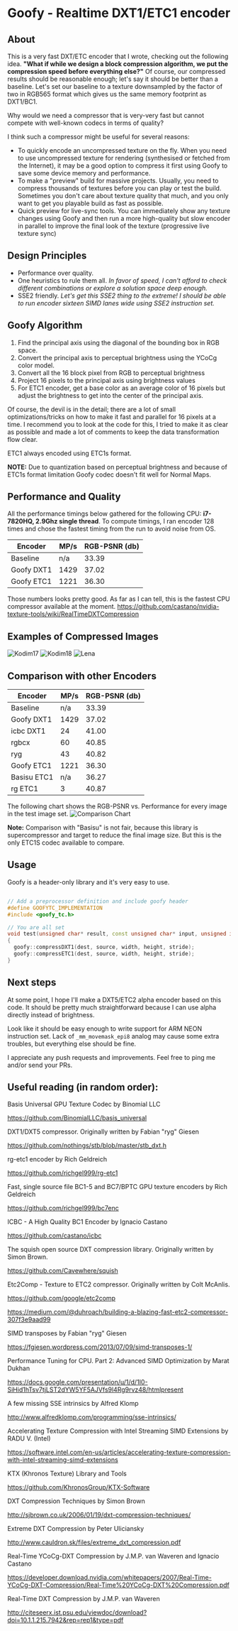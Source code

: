 # Goofy - Realtime DXT1/ETC1 encoder

## About

This is a very fast DXT/ETC encoder that I wrote, checking out the following idea. **"What if while we design a block compression algorithm, we put the compression speed before everything else?"**
Of course, our compressed results should be reasonable enough; let's say it should be better than a baseline.
Let's set our baseline to a texture downsampled by the factor of two in RGB565 format which gives us the same memory footprint as DXT1/BC1.

Why would we need a compressor that is very-very fast but cannot compete with well-known codecs in terms of quality?

I think such a compressor might be useful for several reasons:
- To quickly encode an uncompressed texture on the fly. When you need to use uncompressed texture for rendering (synthesised or fetched from the Internet), it may be a good option to compress it first using Goofy to save some device memory and performance.
- To make a "preview" build for massive projects. Usually, you need to compress thousands of textures before you can play or test the  build. Sometimes you don't care about texture quality that much, and you only want to get you playable build as fast as possible.
- Quick preview for live-sync tools. You can immediately show any texture changes using Goofy and then run a more high-quality but slow encoder in parallel to improve the final look of the texture (progressive live texture sync)

## Design Principles

- Performance over quality.
- One heuristics to rule them all. _In favor of speed, I can't afford to check different combinations or explore a solution space deep enough._
- SSE2 friendly. _Let's get this SSE2 thing to the extreme! I should be able to run encoder sixteen SIMD lanes wide using SSE2 instruction set._

## Goofy Algorithm

1. Find the principal axis using the diagonal of the bounding box in RGB space.
2. Convert the principal axis to perceptual brightness using the YCoCg color model.
3. Convert all the 16 block pixel from RGB to perceptual brightness
4. Project 16 pixels to the principal axis using brightness values
5. For ETC1 encoder, get a base color as an average color of 16 pixels but adjust the brightness to get into the center of the principal axis.

Of course, the devil is in the detail; there are a lot of small optimizations/tricks on how to make it fast
and parallel for 16 pixels at a time. I recommend you to look at the code for this, I tried to make it as
clear as possible and made a lot of comments to keep the data transformation flow clear.

ETC1 always encoded using ETC1s format.


**NOTE:** Due to quantization based on perceptual brightness and because of ETC1s format limitation Goofy codec doesn't fit well for Normal Maps.

## Performance and Quality

All the performance timings below gathered for the following CPU: **i7-7820HQ, 2.9Ghz single thread**.
To compute timings, I ran encoder 128 times and chose the fastest timing from the run to avoid noise from OS.

Encoder | MP/s | RGB-PSNR (db)
--- | --- | ---
Baseline | n/a | 33.39 
Goofy DXT1 | 1429 | 37.02
Goofy ETC1 | 1221 | 36.30

Those numbers looks pretty good. As far as I can tell, this is the fastest CPU compressor available at the moment.
https://github.com/castano/nvidia-texture-tools/wiki/RealTimeDXTCompression

## Examples of Compressed Images

![Kodim17](https://raw.githubusercontent.com/SergeyMakeev/goofy/master/Images/kodim17_sample.png)
![Kodim18](https://raw.githubusercontent.com/SergeyMakeev/goofy/master/Images/kodim18_sample.png)
![Lena](https://raw.githubusercontent.com/SergeyMakeev/goofy/master/Images/lena_sample.png)

## Comparison with other Encoders

Encoder | MP/s | RGB-PSNR (db)
--- | --- | ---
Baseline | n/a | 33.39 
Goofy DXT1 | 1429 | 37.02
icbc DXT1 | 24 | 41.00
rgbcx | 60 | 40.85
ryg | 43 | 40.82
Goofy ETC1 | 1221 | 36.30
Basisu ETC1 | n/a | 36.27
rg ETC1 | 3 | 40.87

The following chart shows the RGB-PSNR vs. Performance for every image in the test image set.
![Comparison Chart](https://raw.githubusercontent.com/SergeyMakeev/goofy/master/Images/comparison_chart.png)


**Note:** Comparison with "Basisu" is not fair, because this library is supercompressor and target to reduce the final image size. But this is the only ETC1S codec available to compare.

## Usage

Goofy is a header-only library and it's very easy to use.

```cpp

// Add a preprocessor definition and include goofy header
#define GOOFYTC_IMPLEMENTATION
#include <goofy_tc.h>

// You are all set
void test(unsigned char* result, const unsigned char* input, unsigned int width, unsigned int height, unsigned int stride)
{
  goofy::compressDXT1(dest, source, width, height, stride);
  goofy::compressETC1(dest, source, width, height, stride);
}

```

## Next steps

At some point, I hope I'll make a DXT5/ETC2 alpha encoder based on this code. It should be pretty much straightforward because I can use alpha directly instead of brightness.


Look like it should be easy enough to write support for ARM NEON instruction set. Lack of `_mm_movemask_epi8` analog may cause some extra troubles, but everything else should be fine.


I appreciate any push requests and improvements. Feel free to ping me and/or send your PRs.

## Useful reading (in random order):


Basis Universal GPU Texture Codec by Binomial LLC

https://github.com/BinomialLLC/basis_universal

DXT1/DXT5 compressor. Originally written by Fabian "ryg" Giesen

https://github.com/nothings/stb/blob/master/stb_dxt.h

rg-etc1 encoder by Rich Geldreich

https://github.com/richgel999/rg-etc1

Fast, single source file BC1-5 and BC7/BPTC GPU texture encoders by Rich Geldreich

https://github.com/richgel999/bc7enc

ICBC - A High Quality BC1 Encoder by Ignacio Castano

https://github.com/castano/icbc

The squish open source DXT compression library. Originally written by Simon Brown.

https://github.com/Cavewhere/squish

Etc2Comp - Texture to ETC2 compressor. Originally written by Colt McAnlis.

https://github.com/google/etc2comp

https://medium.com/@duhroach/building-a-blazing-fast-etc2-compressor-307f3e9aad99

SIMD transposes by Fabian "ryg" Giesen

https://fgiesen.wordpress.com/2013/07/09/simd-transposes-1/

Performance  Tuning for CPU. Part 2: Advanced SIMD Optimization by Marat Dukhan

https://docs.google.com/presentation/u/1/d/1I0-SiHid1hTsv7tjLST2dYW5YF5AJVfs9l4Rg9rvz48/htmlpresent

A few missing SSE intrinsics by Alfred Klomp

http://www.alfredklomp.com/programming/sse-intrinsics/

Accelerating Texture Compression with Intel Streaming SIMD Extensions by RADU V. (Intel)

https://software.intel.com/en-us/articles/accelerating-texture-compression-with-intel-streaming-simd-extensions

KTX (Khronos Texture) Library and Tools

https://github.com/KhronosGroup/KTX-Software

DXT Compression Techniques by Simon Brown

http://sjbrown.co.uk/2006/01/19/dxt-compression-techniques/

Extreme DXT Compression by Peter Uliciansky  

http://www.cauldron.sk/files/extreme_dxt_compression.pdf

Real-Time YCoCg-DXT Compression by J.M.P. van Waveren and Ignacio Castano

https://developer.download.nvidia.com/whitepapers/2007/Real-Time-YCoCg-DXT-Compression/Real-Time%20YCoCg-DXT%20Compression.pdf

Real-Time DXT Compression by J.M.P. van Waveren

http://citeseerx.ist.psu.edu/viewdoc/download?doi=10.1.1.215.7942&rep=rep1&type=pdf
